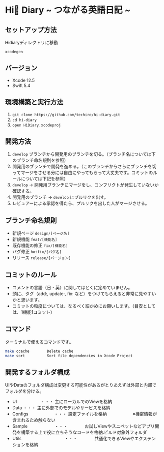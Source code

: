 # Hi👋 Diary ~ つながる英語日記 ~

## セットアップ方法
Hidiaryディレクトリに移動
```
xcodegen
```

## バージョン

- Xcode 12.5
- Swift 5.4


## 環境構築と実行方法

1. `git clone https://github.com/techiro/hi-diary.git`
2. `cd hi-diary`
3. `open HiDiary.xcodeproj`


## 開発方法

1. `develop` ブランチから開発用のブランチを切る。（ブランチ名については下のブランチ命名規則を参照）
2. 開発用のブランチで開発を進める。（このブランチからさらにブランチを切ってマージをさせる分には自由にやってもらって大丈夫です。コミットのルールについては下記を参照）
4. `develop` -> 開発用ブランチにマージをし、コンフリクトが発生していないか確認する。
5. 開発用のブランチ -> `develop` にプルリクを出す。
6. レビュアーによる承認を得たら、プルリクを出した人がマージさせる。


## ブランチ命名規則

- 新規ページ `design/[ページ名]`
- 新規機能 `feat/[機能名]`
- 既存機能の修正 `fix/[機能名]`
- バグ修正 `hotfix/[バグ名]`
- リリース `release/[バージョン]`


## コミットのルール

- コメントの言語（日・英）に関してはとくに定めていません。
- 頭に、タグ（add:, update:, fix: など）をつけてもらえると非常に見やすいかと思います。
- コミットの粒度については、なるべく細かめにお願いします。（目安としては、1機能1コミット）


## コマンド
ターミナルで使えるコマンドです。

```bash
make ccache        Delete cache
make sort          Sort file dependencies in Xcode Project
```


## 開発するフォルダ構成
UIやDataのフォルダ構成は変更する可能性があるがとりあえずは外部と内部でフォルダを分ける。

- UI  　　　　　   ・・・  主にローカルでのViewを格納
- Data      ・・・  主に外部でのモデルやサービスを格納
- Configs　　　　　　・・・  設定ファイルを格納　　　　　　※機密情報が含まれるため触らない
- Sample　　　　　　 ・・・　　　　お試しViewやスニペットなどアプリ開発を構築する上で役に立ちそうなコードを格納.ビルド対象外フォルダ
- Utils　　　　　　　　　　・・・　　　　共通化できるViewやエクステンションを格納
